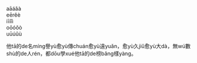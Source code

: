 
aāáǎà  
eērěè  
iīíǐì  
oōóǒò  
uūúǔù 

他tā的de名míng譽yù愈yù傳chuán愈yù遠yuǎn，愈yù久jiǔ愈yù大dà，無wú數shù的de人rén，都dōu學xué他tā的de榜bǎng樣yàng。
